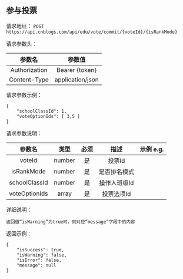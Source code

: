 ## 参与投票

请求地址：
`POST https://api.cnblogs.com/api/edu/vote/commit/{voteId}/{isRankMode}`

请求参数头：

|参数名|参数值|
|:---:|:---:|
|Authorization|Bearer {token}|
|Content-Type|application/json|

请求参数示例：
```
{
    "schoolClassId": 1,
    "voteOptionIds": [ 3,5 ]
}
```



请求参数说明：

|参数名|类型|必须|描述|示例 e.g.|
|:---:|:---:|:---:|:---:|:---:|
|voteId|number|是|投票Id||
|isRankMode|number|是|是否排名模式||
|schoolClassId|number|是|操作人班级Id||
|voteOptionIds|array|是|投票选项Id||


详细说明：
```
返回值“isWarning”为true时，则对应“message”字段中的内容

```

返回示例：
```
{
    "isSuccess": true,
    "isWarning": false,
    "isError": false,
    "message": null
}
```


